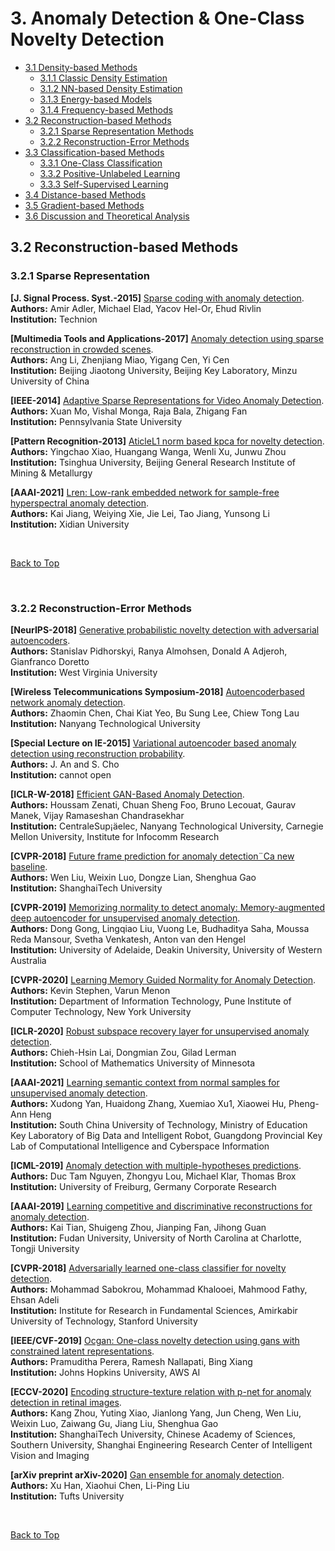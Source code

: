  <a name="top"></a>
# 3. Anomaly Detection & One-Class Novelty Detection
- [3.1 Density-based Methods](#3.1)
  - [3.1.1 Classic Density Estimation](#3.1.1)
  - [3.1.2 NN-based Density Estimation](#3.1.2)
  - [3.1.3 Energy-based Models](#3.1.3)
  - [3.1.4 Frequency-based Methods](#3.1.4)
- [3.2 Reconstruction-based Methods](#3.2)
  - [3.2.1 Sparse Representation Methods](#3.2.1)
  - [3.2.2 Reconstruction-Error Methods](#3.2.2)
- [3.3 Classification-based Methods](#3.3)
  - [3.3.1 One-Class Classification](#3.3.1)
  - [3.3.2 Positive-Unlabeled Learning](#3.3.2)
  - [3.3.3 Self-Supervised Learning](#3.3.3)
- [3.4 Distance-based Methods](#3.4)
- [3.5 Gradient-based Methods](#3.5)
- [3.6 Discussion and Theoretical Analysis](#3.6)

<a name="3.2"></a>
## 3.2 Reconstruction-based Methods

<a name="3.2.1"></a>
### 3.2.1 Sparse Representation

[//]: 106
**[J. Signal Process. Syst.-2015]**
[Sparse coding with anomaly detection](https://link.springer.com/article/10.1007/s11265-014-0913-0).
<br>
**Authors:** Amir Adler, Michael Elad, Yacov Hel-Or, Ehud Rivlin 
<br>
**Institution:** Technion
 

[//]: 107
**[Multimedia Tools and Applications-2017]**
[Anomaly detection using sparse reconstruction in crowded scenes](https://link.springer.com/article/10.1007/s11042-016-4115-6).
<br>
**Authors:** Ang Li, Zhenjiang Miao, Yigang Cen, Yi Cen 
<br>
**Institution:** Beijing Jiaotong University, Beijing Key Laboratory, Minzu University of China
 

[//]: 108
**[IEEE-2014]**
[Adaptive Sparse Representations for Video Anomaly Detection](https://ieeexplore.ieee.org/abstract/document/6587741).
<br>
**Authors:** Xuan Mo, Vishal Monga, Raja Bala, Zhigang Fan
<br>
**Institution:** Pennsylvania State University
 

[//]: 109
**[Pattern Recognition-2013]**
[AticleL1 norm based kpca for novelty detection](https://www.sciencedirect.com/science/article/pii/S0031320312002877).
<br>
**Authors:** Yingchao Xiao, Huangang Wanga, Wenli Xu, Junwu Zhou
<br>
**Institution:** Tsinghua University, Beijing General Research Institute of Mining & Metallurgy
 

[//]: 110
**[AAAI-2021]**
[Lren: Low-rank embedded network for sample-free hyperspectral anomaly detection](https://www.aaai.org/AAAI21Papers/AAAI-766.JiangK.pdf).
<br>
**Authors:** Kai Jiang, Weiying Xie, Jie Lei, Tao Jiang, Yunsong Li
<br>
**Institution:** Xidian University


<br>

[Back to Top](#top)

<br>
 

<a name="3.2.2"></a>
### 3.2.2 Reconstruction-Error Methods

[//]:89
**[NeurIPS-2018]**
[Generative probabilistic novelty detection with adversarial autoencoders](https://arxiv.org/abs/1807.02588).
<br>
**Authors:** Stanislav Pidhorskyi, Ranya Almohsen, Donald A Adjeroh, Gianfranco Doretto
<br>
**Institution:** West Virginia University
 

[//]: 111
**[Wireless Telecommunications Symposium-2018]**
[Autoencoderbased network anomaly detection](https://ieeexplore.ieee.org/abstract/document/8363930).
<br>
**Authors:** Zhaomin Chen, Chai Kiat Yeo, Bu Sung Lee, Chiew Tong Lau
<br>
**Institution:** Nanyang Technological University
 

[//]: 112
**[Special Lecture on IE-2015]**
[Variational autoencoder based anomaly detection using reconstruction probability](http://dm.snu.ac.kr/static/docs/TR/SNUDM-TR-2015-03.pdf).
<br>
**Authors:** J. An and S. Cho
<br>
**Institution:** cannot open
 

[//]: 113
**[ICLR-W-2018]**
[Efficient GAN-Based Anomaly Detection](https://arxiv.org/abs/1802.06222).
<br>
**Authors:** Houssam Zenati, Chuan Sheng Foo, Bruno Lecouat, Gaurav Manek, Vijay Ramaseshan Chandrasekhar
<br>
**Institution:** CentraleSup¡äelec, Nanyang Technological University, Carnegie Mellon University, Institute for Infocomm Research
 

[//]: 114
**[CVPR-2018]**
[Future frame prediction for anomaly detection¨Ca new baseline](http://openaccess.thecvf.com/content_cvpr_2018/html/Liu_Future_Frame_Prediction_CVPR_2018_paper.html).
<br>
**Authors:** Wen Liu, Weixin Luo, Dongze Lian, Shenghua Gao
<br>
**Institution:** ShanghaiTech University
 

[//]: 115
**[CVPR-2019]**
[Memorizing normality to detect anomaly: Memory-augmented deep autoencoder for unsupervised anomaly detection](https://openaccess.thecvf.com/content_ICCV_2019/html/Gong_Memorizing_Normality_to_Detect_Anomaly_Memory-Augmented_Deep_Autoencoder_for_Unsupervised_ICCV_2019_paper.html).
<br>
**Authors:** Dong Gong, Lingqiao Liu, Vuong Le, Budhaditya Saha, Moussa Reda Mansour, Svetha Venkatesh, Anton van den Hengel
<br>
**Institution:** University of Adelaide, Deakin University, University of Western Australia
 

[//]: 116
**[CVPR-2020]**
[Learning Memory Guided Normality for Anomaly Detection](https://arxiv.org/abs/2101.12382).
<br>
**Authors:** Kevin Stephen, Varun Menon
<br>
**Institution:** Department of Information Technology, Pune Institute of Computer Technology, New York University

 

[//]: 117
**[ICLR-2020]**
[Robust subspace recovery layer for unsupervised anomaly detection](https://arxiv.org/abs/1904.00152).
<br>
**Authors:** Chieh-Hsin Lai, Dongmian Zou, Gilad Lerman
<br>
**Institution:** School of Mathematics University of Minnesota
 

[//]: 118
**[AAAI-2021]**
[Learning semantic context from normal samples for unsupervised anomaly detection](https://www.aaai.org/AAAI21Papers/AAAI-4221.YanX.pdf).
<br>
**Authors:** Xudong Yan, Huaidong Zhang, Xuemiao Xu1, Xiaowei Hu, Pheng-Ann Heng
<br>
**Institution:** South China University of Technology, Ministry of Education Key Laboratory of Big Data and Intelligent Robot, Guangdong Provincial Key Lab of Computational Intelligence and Cyberspace Information
 

[//]: 119
**[ICML-2019]**
[Anomaly detection with multiple-hypotheses predictions](http://proceedings.mlr.press/v97/nguyen19b.html).
<br>
**Authors:** Duc Tam Nguyen, Zhongyu Lou, Michael Klar, Thomas Brox
<br>
**Institution:** University of Freiburg,  Germany Corporate Research
 

[//]: 120
**[AAAI-2019]**
[Learning competitive and discriminative reconstructions for anomaly detection](https://ojs.aaai.org/index.php/AAAI/article/view/4451).
<br>
**Authors:** Kai Tian, Shuigeng Zhou, Jianping Fan, Jihong Guan
<br>
**Institution:** Fudan University, University of North Carolina at Charlotte, Tongji University
 

[//]: 121
**[CVPR-2018]**
[Adversarially learned one-class classifier for novelty detection](https://openaccess.thecvf.com/content_cvpr_2018/html/Sabokrou_Adversarially_Learned_One-Class_CVPR_2018_paper.html).
<br>
**Authors:** Mohammad Sabokrou, Mohammad Khalooei, Mahmood Fathy, Ehsan Adeli
<br>
**Institution:** Institute for Research in Fundamental Sciences, Amirkabir University of Technology, Stanford University
 


[//]: 122
**[IEEE/CVF-2019]**
[Ocgan: One-class novelty detection using gans with constrained latent representations](http://openaccess.thecvf.com/content_CVPR_2019/html/Perera_OCGAN_One-Class_Novelty_Detection_Using_GANs_With_Constrained_Latent_Representations_CVPR_2019_paper.html).
<br>
**Authors:** Pramuditha Perera, Ramesh Nallapati, Bing Xiang
<br>
**Institution:** Johns Hopkins University, AWS AI
 


[//]: 123
**[ECCV-2020]**
[Encoding structure-texture relation with p-net for anomaly detection in retinal images](https://arxiv.org/pdf/2008.03632).
<br>
**Authors:** Kang Zhou, Yuting Xiao, Jianlong Yang, Jun Cheng, Wen Liu, Weixin Luo, Zaiwang Gu, Jiang Liu, Shenghua Gao
<br>
**Institution:** ShanghaiTech University, Chinese Academy of Sciences, Southern University, Shanghai Engineering Research Center of Intelligent Vision and Imaging
 


[//]: 124
**[arXiv preprint arXiv-2020]**
[Gan ensemble for anomaly detection](https://www.aaai.org/AAAI21Papers/AAAI-1883.HanX.pdf).
<br>
**Authors:** Xu Han, Xiaohui Chen, Li-Ping Liu
<br>
**Institution:** Tufts University


<br>

[Back to Top](#top)

<br>

